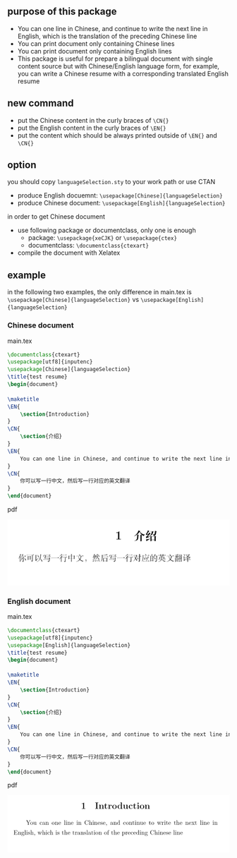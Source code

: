 ## purpose of this package

- You can one line in Chinese, and continue to write the next line in English, which is the translation of the preceding Chinese line
- You can print document only containing Chinese lines
- You can print document only containing English lines
- This package is useful for prepare a bilingual document with single content source but with Chinese/English language form, for example, you can write a Chinese resume with a corresponding translated English resume

## new command

- put the Chinese content in the curly braces of ```\CN{}```
- put the English content in the curly braces of ```\EN{}```
- put the content which should be always printed outside of ```\EN{}``` and ```\CN{}```

## option

you should copy ```languageSelection.sty``` to your work path or use CTAN

- produce English docuemnt: ```\usepackage[Chinese]{languageSelection}```
- produce Chinese document: ```\usepackage[English]{languageSelection}```

in order to get Chinese document

- use following package or documentclass, only one is enough
  - package: ```\usepackage{xeCJK}``` or ```\usepackage{ctex}```
  - documentclass: ```\documentclass{ctexart}```
- compile the document with Xelatex

## example

in the following two examples, the only difference in main.tex is ```\usepackage[Chinese]{languageSelection}``` vs ```\usepackage[English]{languageSelection}```

### Chinese document

main.tex

```tex
\documentclass{ctexart}
\usepackage[utf8]{inputenc}
\usepackage[Chinese]{languageSelection}
\title{test resume}
\begin{document}

\maketitle
\EN{
    \section{Introduction}
}
\CN{
    \section{介绍}
}
\EN{
    You can one line in Chinese, and continue to write the next line in English, which is the translation of the preceding Chinese line 
}
\CN{
    你可以写一行中文，然后写一行对应的英文翻译
}
\end{document}

```

pdf

![cn](image/CN.png)

### English document

main.tex

```tex
\documentclass{ctexart}
\usepackage[utf8]{inputenc}
\usepackage[English]{languageSelection}
\title{test resume}
\begin{document}

\maketitle
\EN{
    \section{Introduction}
}
\CN{
    \section{介绍}
}
\EN{
    You can one line in Chinese, and continue to write the next line in English, which is the translation of the preceding Chinese line 
}
\CN{
    你可以写一行中文，然后写一行对应的英文翻译
}
\end{document}

```

pdf

![EN](image/EN.png)
